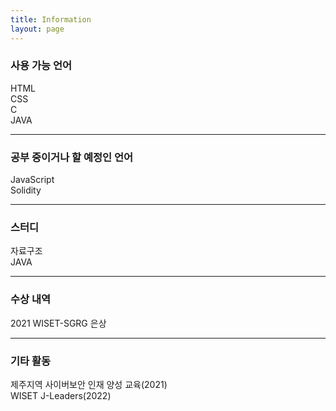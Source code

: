 ```yaml
---
title: Information
layout: page
---
```


### 사용 가능 언어
HTML  
CSS  
C  
JAVA

***
### 공부 중이거나 할 예정인 언어
JavaScript  
Solidity

***

### 스터디
자료구조  
JAVA

***

### 수상 내역
2021 WISET-SGRG 은상

***

### 기타 활동
제주지역 사이버보안 인재 양성 교육(2021)   
WISET J-Leaders(2022)